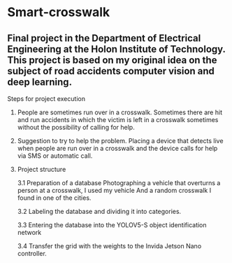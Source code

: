 # Smart-crosswalk
Final project in the Department of Electrical Engineering at the Holon Institute of Technology.
This project is based on my original idea on the subject of road accidents computer vision and deep learning.
-------------------------------------------------------------------------------------------------------------

 Steps for project execution

 1) People are sometimes run over in a crosswalk.
   Sometimes there are hit and run accidents in which the victim is left in a crosswalk sometimes without the possibility of calling for help.

 2) Suggestion to try to help the problem.
  Placing a device that detects live when people are run over in a crosswalk and the device calls for help via SMS or automatic call.


 3) Project structure

    3.1 Preparation of a database
    Photographing a vehicle that overturns a person at a crosswalk, I used my vehicle
    And a random crosswalk I found in one of the cities.

    3.2 Labeling the database and dividing it into categories.

    3.3 Entering the database into the YOLOV5-S object identification network

    3.4 Transfer the grid with the weights to the Invida Jetson Nano controller.
